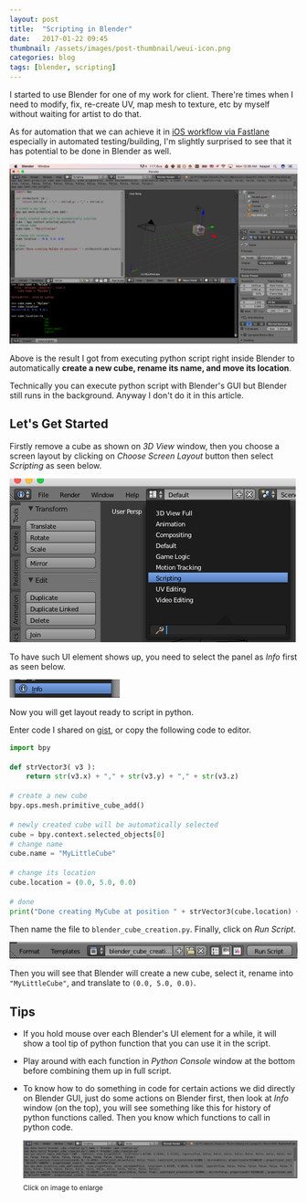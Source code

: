 ```yaml
---
layout: post
title:  "Scripting in Blender"
date:   2017-01-22 09:45
thumbnail: /assets/images/post-thumbnail/weui-icon.png
categories: blog
tags: [blender, scripting]
---
```


I started to use Blender for one of my work for client. There're times when I need to modify, fix, re-create UV, map mesh to texture, etc by myself without waiting for artist to do that.

As for automation that we can achieve it in [iOS workflow via Fastlane](https://wasin.io/blog/2017/01/15/hands-on-fastlane.html) especially in automated testing/building, I'm slightly surprised to see that it has potential to be done in Blender as well.

![Scripting in Blender](/assets/images/blender/blender-python-script.png)

Above is the result I got from executing python script right inside Blender to automatically **create a new cube, rename its name, and move its location**.

Technically you can execute python script with Blender's GUI but Blender still runs in the background. Anyway I don't do it in this article.

## Let's Get Started

Firstly remove a cube as shown on *3D View* window, then you  choose a screen layout by clicking on *Choose Screen Layout* button then select *Scripting* as seen below.

![Choose Screen Layout](/assets/images/blender/blender-choose-screen-layout.png)

To have such UI element shows up, you need to select the panel as *Info* first as seen below.

![Panel Type](/assets/images/blender/blender-panel-type.png)

Now you will get layout ready to script in python.

Enter code I shared on [gist](https://gist.github.com/haxpor/198f6993a62a21279519fcd0fbb36726), or copy the following code to editor.

```python
import bpy

def strVector3( v3 ):
    return str(v3.x) + "," + str(v3.y) + "," + str(v3.z)

# create a new cube
bpy.ops.mesh.primitive_cube_add()

# newly created cube will be automatically selected
cube = bpy.context.selected_objects[0]
# change name
cube.name = "MyLittleCube"

# change its location
cube.location = (0.0, 5.0, 0.0)

# done
print("Done creating MyCube at position " + strVector3(cube.location) + " with name " + cube.name)
```

Then name the file to `blender_cube_creation.py`. Finally, click on *Run Script*.

![Name and run script](/assets/images/blender/blender-name-the-file-run-script.png)

Then you will see that Blender will create a new cube, select it, rename into `"MyLittleCube"`, and translate to `(0.0, 5.0, 0.0)`.

## Tips

* If you hold mouse over each Blender's UI element for a while, it will show a tool tip of python function that you can use it in the script.
* Play around with each function in *Python Console* window at the bottom before combining them up in full script.
* To know how to do something in code for certain actions we did directly on Blender GUI, just do some actions on Blender first, then look at *Info* window (on the top), you will see something like this for history of python functions called. Then you know which functions to call in python code.  

   [![Blender Info Window with History](/assets/images/blender/blender-info-window.png)](/assets/images/blender/blender-info-window.png)  
   <sub>Click on image to enlarge</sub>